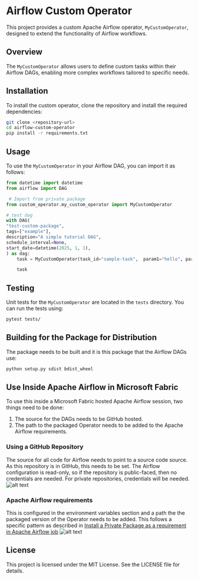 # Airflow Custom Operator

This project provides a custom Apache Airflow operator, `MyCustomOperator`, designed to extend the functionality of Airflow workflows. 

## Overview

The `MyCustomOperator` allows users to define custom tasks within their Airflow DAGs, enabling more complex workflows tailored to specific needs.

## Installation

To install the custom operator, clone the repository and install the required dependencies:

```bash
git clone <repository-url>
cd airflow-custom-operator
pip install -r requirements.txt
```

## Usage

To use the `MyCustomOperator` in your Airflow DAG, you can import it as follows:

```python
from datetime import datetime
from airflow import DAG

 # Import from private package
from custom_operator.my_custom_operator import MyCustomOperator

# test dag
with DAG(
"test-custom-package",
tags=["example"],
description="A simple tutorial DAG",
schedule_interval=None,
start_date=datetime(2025, 1, 1),
) as dag:
    task = MyCustomOperator(task_id="sample-task",  param1="hello", param2="world",)

    task
```

## Testing

Unit tests for the `MyCustomOperator` are located in the `tests` directory. You can run the tests using:

```bash
pytest tests/
```

## Building for the Package for Distribution
The package needs to be built and it is this package that the Airflow DAGs use:

```bash
python setup.py sdist bdist_wheel
```

## Use Inside Apache Airflow in Microsoft Fabric
To use this inside a Microsoft Fabric hosted Apache Airflow session, two things need to be done:

1. The source for the DAGs needs to be GitHub hosted.
2. The path to the packaged Operator needs to be added to the Apache Airflow requirements.

### Using a GitHub Repository
The source for all code for Airflow needs to point to a source code source. As this repository is in GitHub, this needs to be set. The Airflow configuration is read-only, so if the repository is public-faced, then no credentials are needed. For private repositories, credentials will be needed.
![alt text](./images/airflow-git.png "Airflow GitHub Settings")

### Apache Airflow requirements
This is configured in the environment variables section and a path the the packaged version of the Operator needs to be added.
This follows a specific pattern as described in [Install a Private Package as a requirement in Apache Airflow job](https://learn.microsoft.com/en-us/fabric/data-factory/apache-airflow-jobs-install-private-package)
![alt text](./images/airflow-requirements.png "Airflow requirements")

## License

This project is licensed under the MIT License. See the LICENSE file for details.
